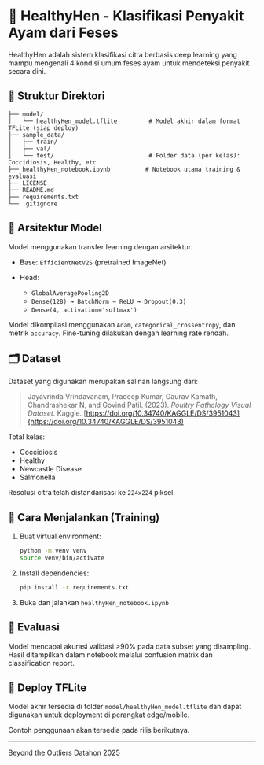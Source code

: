 # 🐔 HealthyHen - Klasifikasi Penyakit Ayam dari Feses

HealthyHen adalah sistem klasifikasi citra berbasis deep learning yang mampu mengenali 4 kondisi umum feses ayam untuk mendeteksi penyakit secara dini.

## 📂 Struktur Direktori

```
├── model/
│   └── healthyHen_model.tflite         # Model akhir dalam format TFLite (siap deploy)
├── sample_data/
│   ├── train/
│   ├── val/
│   └── test/                           # Folder data (per kelas): Coccidiosis, Healthy, etc
├── healthyHen_notebook.ipynb          # Notebook utama training & evaluasi
├── LICENSE
├── README.md
├── requirements.txt
└── .gitignore
```

## 🧬 Arsitektur Model

Model menggunakan transfer learning dengan arsitektur:

* Base: `EfficientNetV2S` (pretrained ImageNet)
* Head:

  * `GlobalAveragePooling2D`
  * `Dense(128) → BatchNorm → ReLU → Dropout(0.3)`
  * `Dense(4, activation='softmax')`

Model dikompilasi menggunakan `Adam`, `categorical_crossentropy`, dan metrik `accuracy`. Fine-tuning dilakukan dengan learning rate rendah.

## 🗂️ Dataset

Dataset yang digunakan merupakan salinan langsung dari:

> Jayavrinda Vrindavanam, Pradeep Kumar, Gaurav Kamath, Chandrashekar N, and Govind Patil. (2023). *Poultry Pathology Visual Dataset*. Kaggle. [https://doi.org/10.34740/KAGGLE/DS/3951043](https://doi.org/10.34740/KAGGLE/DS/3951043)

Total kelas:

* Coccidiosis
* Healthy
* Newcastle Disease
* Salmonella

Resolusi citra telah distandarisasi ke `224x224` piksel.

## 🚀 Cara Menjalankan (Training)

1. Buat virtual environment:

   ```bash
   python -m venv venv
   source venv/bin/activate
   ```

2. Install dependencies:

   ```bash
   pip install -r requirements.txt
   ```

3. Buka dan jalankan `healthyHen_notebook.ipynb`

## 🧪 Evaluasi

Model mencapai akurasi validasi >90% pada data subset yang disampling. Hasil ditampilkan dalam notebook melalui confusion matrix dan classification report.

## 📱 Deploy TFLite

Model akhir tersedia di folder `model/healthyHen_model.tflite` dan dapat digunakan untuk deployment di perangkat edge/mobile.

Contoh penggunaan akan tersedia pada rilis berikutnya.

---

Beyond the Outliers
Datahon 2025

